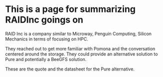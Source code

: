 # This is a page for summarizing RAIDInc goings on

RAID Inc is a company similar to Microway, Penguin Computing, Silicon Mechanics in terms of focusing on HPC.

They reached out to get more familiar with Pomona and the conversation centered around the storage. They could provide
an alternative solution to Pure and potentially a BeeGFS solution.

These are the quote and the datasheet for the Pure alternative.

